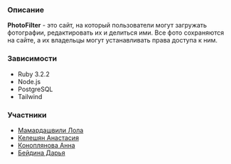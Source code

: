 ### Описание
**PhotoFilter** - это сайт, на который пользователи могут загружать фотографии, редактировать их и делиться ими. Все фото сохраняются на сайте, а их владельцы могут устанавливать права доступа к ним. 

### Зависимости
+ Ruby 3.2.2
+ Node.js
+ PostgreSQL
+ Tailwind

### Участники
  + [Мамардашвили Лола](https://github.com/Lola0122)
  + [Келешян Анастасия](https://github.com/nastya0817)
  + [Коноплянова Анна](https://github.com/stashaKaktus)
  + [Бейдина Дарья](https://github.com/BeidinaDaria)
